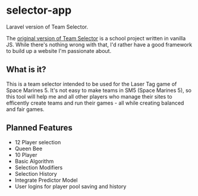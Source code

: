 # selector-app
Laravel version of Team Selector.

The [original version of Team Selector](https://github.com/csse3200/s24-randomgeneration-MetalfaceScout) is a school project written in vanilla JS. While there's nothing wrong with that, I'd rather have a good framework to build up a website I'm passionate about.

## What is it?

This is a team selector intended to be used for the Laser Tag game of Space Marines 5. It's not easy to make teams in SM5 (Space Marines 5), so this tool will help me and all other players who manage their sites to efficently create teams and run their games - all while creating balanced and fair games.



## Planned Features

- 12 Player selection
- Queen Bee
- 10 Player
- Basic Algorithm
- Selection Modifiers
- Selection History
- Integrate Predictor Model
- User logins for player pool saving and history
